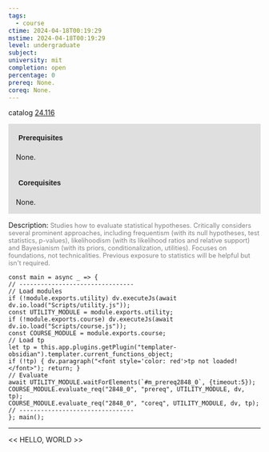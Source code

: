 ```yaml
---
tags:
  - course
ctime: 2024-04-18T00:19:29
mstime: 2024-04-18T00:19:29
level: undergraduate
subject: 
university: mit
completion: open
percentage: 0
prereq: None.
coreq: None.
---
```


catalog [24.116](http://student.mit.edu/catalog/m24a.html#24.116)

<span style="display: block; padding: 15px; background-color: rgb(100, 100, 100, 0.2);"><font id="m_prereq2848_0" style="display: block; font-family: Arial, sans-serif; font-weight: bold; padding: 5px">Prerequisites</font><br><span id="prereq2848_0">None.</span></span>
<span style="display: block; padding: 15px; background-color: rgb(100, 100, 100, 0.2);"><font id="m_coreq2848_0" style="display: block; font-family: Arial, sans-serif; font-weight: bold; padding: 5px">Corequisites</font><br><span id="coreq2848_0">None.</span></span>

<font style="">Description:</font>
<font style="color: grey; font-size: 0.8rem;">Studies how to evaluate statistical hypotheses. Critically considers several prominent approaches, including frequentism (with its null hypotheses, test statistics, p-values), likelihoodism (with its likelihood ratios and relative support) and Bayesianism (with its priors, conditionalization, utilities). Focuses on foundations, not technicalities. Previous exposure to statistics will be helpful but isn't required.</font>

```dataviewjs
const main = async _ => {
// --------------------------------
// Load modules
if (!module.exports.utility) dv.executeJs(await dv.io.load("Scripts/utility.js"));
const UTILITY_MODULE = module.exports.utility;
if (!module.exports.course) dv.executeJs(await dv.io.load("Scripts/course.js"));
const COURSE_MODULE = module.exports.course;
// Load tp
let tp = this.app.plugins.getPlugin("templater-obsidian").templater.current_functions_object;
if (!tp) { dv.paragraph("<font style='color: red'>tp not loaded!</font>"); return; }
// Evaluate
await UTILITY_MODULE.waitForElements(`#m_prereq2848_0`, {timeout:5});
COURSE_MODULE.evaluate_req("2848_0", "prereq", UTILITY_MODULE, dv, tp);
COURSE_MODULE.evaluate_req("2848_0", "coreq", UTILITY_MODULE, dv, tp);
// --------------------------------
}; main();
```

---

<< HELLO, WORLD >>
